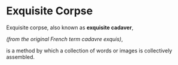 # Exquisite Corpse


Exquisite corpse, also known as **exquisite cadaver**,
 
*(from the original French term cadavre exquis)*,
 
is a method by which a collection of words or images is collectively assembled.


